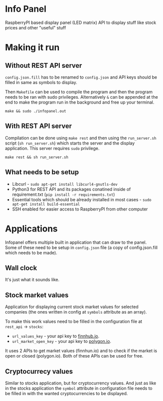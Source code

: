 # Info Panel

RaspberryPI based display panel (LED matrix) API to display stuff like stock prices and other "useful" stuff

# Making it run

## Without REST API server
`config.json.fill` has to be renamed to `config.json` and API keys should be filled in same as symbols to display.

Then `Makefile` can be used to compile the program and then the program needs to be ran with sudo privileges. Alternatively `&` can be appended at the end to make the program run in the background and free up your terminal.

```
make && sudo ./infopanel.out
```

## With REST API server
Compilation can be done using `make rest` and then using the `run_server.sh` script (`sh run_server.sh`) which starts
the server and the display application. This server requires `sudo` privilege.

```
make rest && sh run_server.sh
```

## What needs to be setup
* Libcurl - `sudo apt-get install libcurl4-gnutls-dev`
* Python3 for REST API and its packages conatined inside of requirement.txt (`pip install -r requirements.txt`)
* Essential tools which should be already installed in most cases - `sudo apt-get install build-essential`
* SSH enabled for easier access to RaspberryPI from other computer

# Applications

Infopanel offers multiple built in application that can draw to the panel. Some of these need to be setup in `config.json` file (a copy of config.json.fill which needs to be made).

## Wall clock

It's just what it sounds like.

## Stock market values

Application for displaying current stock market values for selected companies (the ones written in config at `symbols` attribute as an array).

To make this work values need to be filled in the configuration file at `rest_api` -> `stocks`:
* `url_values_key` - your api key to [finnhub.io](https://finnhub.io/dashboard).
* `url_market_open_key` - your api key to [polygon.io](https://polygon.io/dashboard/api-keys).

It uses 2 APIs to get market values (finnhun.io) and to check if the market is open or closed (polygon.io). Both of these APIs can be used for free.

## Cryptocurrecy values

Similar to stocks application, but for cryptocurrency values. And just as like in the stocks application the `symbol` attribute in configuration file needs to be filled in with the wanted cryptocurrencies to be displayed.

